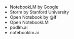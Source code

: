 * NotebookLM by Google
* Storm by Stanford University
* Open Notebook by @lf
* Open NotebookLM
* podlm.ai
* notebooklm.ai